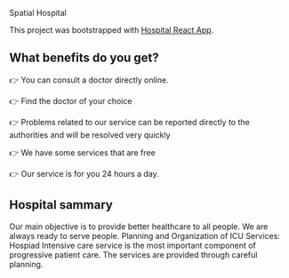 Spatial Hospital

This project was bootstrapped with [Hospital React App](https://quizzical-swartz-c4206c.netlify.app).

## What benefits do you get?
👉 You can consult a doctor directly online.

👉 Find the doctor of your choice

👉 Problems related to our service can be reported directly to the   authorities and will be resolved very quickly

👉 We have some services that are free

👉 Our service is for you 24 hours a day.

## Hospital sammary
Our main objective is to provide better  healthcare to all people.
We are always ready to serve people.
Planning and Organization of ICU Services: Hospiad
Intensive care service is the most important component of progressive patient care. The services are provided through careful planning.